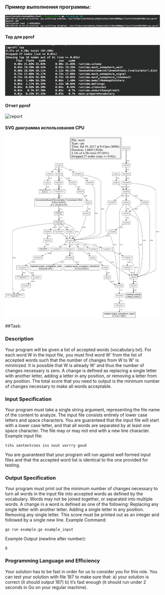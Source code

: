 ### Пример выполнения программы:

![screenshot1](./screenshot.png)

#### Top для pprof

![screenshot2](./screenshot2.png)

#### Отчет pprof

![report](./cpu.pprof)

#### SVG диаграмма использования CPU

![svg](./pprof.svg)

##Task:

### Description
Your program will be given a list of accepted words (vocabulary.txt). For each word W in the input file, you must find word W' from the list of accepted words such that the number of changes from W to W' is minimized. It is possible that W is already W' and thus the number of changes necessary is zero. A change is defined as replacing a single letter with another letter, adding a letter in any position, or removing a letter from any position. The total score that you need to output is the minimum number of changes necessary to make all words acceptable.
### Input Specification
Your program must take a single string argument, representing the file name of the content to analyze. The input file consists entirely of lower case letters and space characters. You are guaranteed that the input file will start with a lower case letter, and that all words are separated by at least one space character. The file may or may not end with a new line character.
Example input file:
```
tihs sententcnes iss nout varrry goud
```
You are guaranteed that your program will run against well formed input files and that the accepted word list is identical to the one provided for testing.
### Output Specification
Your program must print out the minimum number of changes necessary to turn all words in the input file into accepted words as defined by the vocabulary. Words may not be joined together, or separated into multiple words. A change in a word is defined as one of the following: Replacing any single letter with another letter. Adding a single letter in any position. Removing any single letter. This score must be printed out as an integer and followed by a single new line.
Example Command:
```
go run example.go example_input
```
Example Output (newline after number):
```
8
```
### Programming Language and Efficiency
Your solution has to be fast in order for us to consider you for this role. You can test your solution with file 187 to make sure that: a) your solution is correct (it should output 187) b) it’s fast enough (it should run under 2 seconds in Go on your regular machine).

